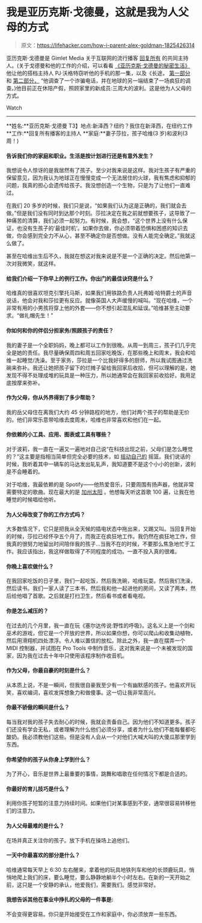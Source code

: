 # 我是亚历克斯·戈德曼，这就是我为人父母的方式

> 原文：<https://lifehacker.com/how-i-parent-alex-goldman-1825426314>

亚历克斯·戈德曼是 Gimlet Media 关于互联网的流行播客 [回复所有](https://www.gimletmedia.com/reply-all) 的共同主持人。(关于戈德曼和他的工作的介绍，可以看看 [《亚历克斯·戈德曼的秘密生活》](https://www.gimletmedia.com/reply-all/96-the-secret-life-of-alex-goldman) 他让他的搭档主持人 PJ·沃格特窃听他的手机的那一集，以及《长途， [第一部分](https://www.gimletmedia.com/reply-all/long-distance) 和 [第二部分，](https://gimletmedia.com/episode/103-long-distance-part-ii/) “他调查了一个诈骗电话，并在地球的另一端结束了一场疯狂的调查。)他目前正在休陪产假，照顾家里的新成员:三周大的波利。这是他为人父母的方式。

Watch

* * *

**姓名:**亚历克斯·戈德曼
T3】地点:新泽西？纽约？我住在新泽西，在纽约工作
**工作:**回复所有播客的主持人
**家庭:**妻子莎拉，孩子哈维(3 岁)和波利(3 周！)

#### 告诉我们你的家庭和职业。生活是按计划进行还是有意外发生？

我想说令人惊讶的是我居然有了孩子。至少对我来说是这样。我对生孩子有严重的保留意见，因为我认为地球正在慢慢变成一个无法居住的火球，我有焦虑和抑郁的问题，我真的担心会遗传给孩子。我没想创造一个生物，只是为了让他们一直难过。

在我们 20 多岁的时候，我们只是说，“如果我们认为这是正确的，我们就会去做。”但是我们没有同时到达那个时刻。莎拉决定在我之前就想要孩子，这导致了一种痛苦的清算，我们必须一起努力。有时候，我会想，“这个世界上没有什么保证，也没有生孩子的‘最佳时机’。如果你去做，你必须带着恐惧和困惑的知识去做，你会感到完全力不从心，甚至不确定你是否想做。没有人能完全确定。”我就这么做了。

甚至在哈维出生后不久，我就在想这对我来说是不是一个正确的决定。然后他第一次对我微笑，就这样。

#### 给我们介绍一下你早上的例行工作。你出门的最佳诀窍是什么？

哈维真的很喜欢坦克引擎托马斯，如果我们用铁路负责人托弗姆·哈特爵士的声音说话，他会对我和莎拉更有反应。就像英国人大声缓慢的喊叫。“现在哈维，一个非常有用的小男孩将穿上他的外套——你不想引起混乱和延误。”哈维甚至主动要求。“做礼帽先生！”

#### 你如何和你的伴侣分担家务/照顾孩子的责任？

我的妻子是一个全职妈妈，晚上都可以工作到很晚。从周一到周三，孩子们几乎完全是她的责任。我尽量确保周四和周五回家吃晚饭，在那些晚上和周末，我会和哈维一起睡觉/洗澡。至于家务，莎拉是一个比我好得多的厨师，所以我试图通过洗碗来弥补。我还让她把孩子留下的烂摊子留给我回家后收拾，但可以理解的是，她发现不得不处理成堆的玩具是一种压力，所以她通常会在我回家前收拾好。我用足底按摩来弥补。

#### 作为父母，你从外界得到了多少帮助？

我的岳父母住在离我们大约 45 分钟路程的地方，他们对两个孩子的帮助是无价的。他们非常乐意带哈维去度周末，哈维也非常喜欢和他们在一起。

#### **你依赖的小工具、应用、图表或工具有哪些？**

对于波莉，我一直在一遍又一遍地对自己说“在科技出现之前，父母们是怎么睡觉的？”这主要是指相当简单但完全必要的技术，如 [摇动自己的](https://www.amazon.com/dp/B00NEO5UTU/ref=cm_sw_r_cp_api_WtP2AbD6BF169?asc_campaign=InlineText&asc_refurl=https://lifehacker.com/how-i-parent-alex-goldman-1825426314&asc_source=&tag=kinjalifehackerlink-20) 摇篮。我们说话的时候，我听着其中一辆车的马达发出轧轧声，我知道要不是这个小小的创新，波利是不会睡着的。

对于哈维，我最依赖的是 Spotify——他热爱音乐，只要周围有扬声器，他就非常需要特定的歌曲。现在最大的是 [加州太阳](https://youtu.be/2tohY2Tu9ec) 。他想每天听这首歌 100 遍，让我在他睡觉的时候唱给他听。

#### 为人父母改变了你的工作方式吗？

大多数情况下，它只是把我从全天候的插电状态中拖出来，又踢又叫。当回复开始的时候，莎拉已经怀孕五个月了，而我正在疯狂地工作。我仍然在疯狂地工作，但我真的很努力地留出时间陪伴我的孩子...当我不在的时候，不要那么焦急地忙于工作。我应该指出，我这样做取得了不同程度的成功。一直不投入真的很难。

#### 你晚上喜欢做什么？

在我回家吃饭的日子里，我们一起吃饭，然后我洗碗，哈维玩耍。然后我们洗澡，然后读书。我们一家人读了三本书，然后我和他一起进他的房间，又读了两本，然后给他唱了首歌。之后就是打扫卫生，然后看书或者看电视。

#### 你是怎么减压的？

在过去的几个月里，我一直在玩《塞尔达传说:野性的呼吸》。这名义上是一个剑和巫术的游戏，但它是一个开放的世界，所以如果你想，你可以爬山和收集动植物，然后用滑翔机四处漂浮。令人难以置信的放松。除此之外，我一直在摆弄一个 MIDI 控制器，并试图在 Pro Tools 中制作音乐，这对我来说是一个未被发现的国家，因为我在过去十年中只使用该程序制作收音机。

#### 作为父母，你最自豪的时刻是什么？

从本质上说，不是一瞬间，但我很自豪我至少有一个有幽默感的孩子。他喜欢开玩笑，喜欢编词，喜欢发挥想象力和做傻事。这一切让我非常高兴。

#### 你最不骄傲的瞬间是什么？

每当我对我的孩子失去耐心的时候，我就会责备自己。因为他们不知道更多。孩子们还没有学会无私，或者理解为什么他们必须分享，或者为什么他们不能每餐都吃酸奶。我必须教他们这些。但是没有人会从一个对他们大喊大叫的大傻瓜那里学到东西。

#### 你希望你的孩子从你身上学到什么？

为了开心，音乐是世界上最重要的事情，跳舞和唱歌在任何情况下都是合适的。

#### 你最好的育儿技巧是什么？

利用你孩子短暂的注意力持续时间。如果他们对某事感到不安，通常很容易转移他们的注意力。

#### 为人父母最难的是什么？

在场并真正关注你的孩子。放下手机在操场上追他们。

#### 一天中你最喜欢的部分是什么？

哈维通常每天早上 6:30 左右醒来，拿着他的玩具地铁列车和他的长颈鹿玩具，悄悄地爬上我们的床，要么睡觉，要么静静地躺半个小时左右。在新的一天开始之前，这只是一个安静的承认，他爱我们，需要我们。感觉非常好。

#### **我想告诉其他在事业中挣扎的父母的一件事是:**

不会变得更容易。你只是开始接受在工作和家庭中，你必须放弃一些东西。